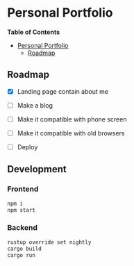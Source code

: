 # Personal Portfolio

<!-- markdown-toc start - Don't edit this section. Run M-x markdown-toc-refresh-toc -->
**Table of Contents**

- [Personal Portfolio](#personal-portfolio)
    - [Roadmap](#roadmap)

<!-- markdown-toc end -->

## Roadmap
  * [x] Landing page contain about me
  * [ ] Make a blog
  * [ ] Make it compatible with phone screen
  * [ ] Make it compatible with old browsers
  * [ ] Deploy


## Development
### Frontend

```sh
npm i
npm start
```

### Backend

```sh
rustup override set nightly
cargo build
cargo run
```
